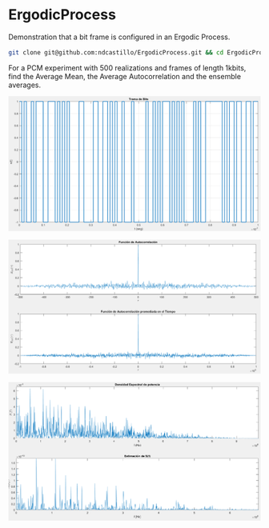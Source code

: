 # ErgodicProcess

Demonstration that a bit frame is configured in an Ergodic Process.

```bash
git clone git@github.com:ndcastillo/ErgodicProcess.git && cd ErgodicProcess && ls -alh
```

For a PCM experiment with 500 realizations and frames of length 1kbits, find the Average Mean, the Average Autocorrelation and the ensemble averages.

![](img/2022-05-16-15-32-09-image.png)

![](img/2022-05-16-15-32-38-image.png)

![](img/2022-05-16-15-34-16-image.png)
